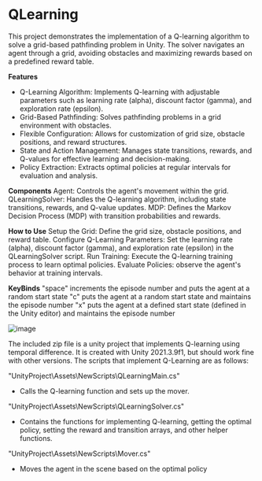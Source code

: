 # QLearning

This project demonstrates the implementation of a Q-learning algorithm to solve a grid-based pathfinding problem in Unity. The solver navigates an agent through a grid, avoiding obstacles and maximizing rewards based on a predefined reward table.

**Features**
- Q-Learning Algorithm: Implements Q-learning with adjustable parameters such as learning rate (alpha), discount factor (gamma), and exploration rate (epsilon).
- Grid-Based Pathfinding: Solves pathfinding problems in a grid environment with obstacles.
- Flexible Configuration: Allows for customization of grid size, obstacle positions, and reward structures.
- State and Action Management: Manages state transitions, rewards, and Q-values for effective learning and decision-making.
- Policy Extraction: Extracts optimal policies at regular intervals for evaluation and analysis.

**Components**
Agent: Controls the agent's movement within the grid.
QLearningSolver: Handles the Q-learning algorithm, including state transitions, rewards, and Q-value updates.
MDP: Defines the Markov Decision Process (MDP) with transition probabilities and rewards.

**How to Use**
Setup the Grid: Define the grid size, obstacle positions, and reward table.
Configure Q-Learning Parameters: Set the learning rate (alpha), discount factor (gamma), and exploration rate (epsilon) in the QLearningSolver script.
Run Training: Execute the Q-learning training process to learn optimal policies.
Evaluate Policies: observe the agent's behavior at training intervals.

**KeyBinds**
"space" increments the episode number and puts the agent at a random start state
"c" puts the agent at a random start state and maintains the episode number
"x" puts the agent at a defined start state (defined in the Unity editor) and maintains the episode number


![image](https://github.com/EmmyVoita/QLearning/assets/82542924/49f463d7-c436-458a-b88a-b42b860fda43)


The included zip file is a unity project that implements Q-learning using temporal difference. It is created with Unity 2021.3.9f1, but should work fine with other versions. The scripts that implement Q-Learning are as follows:

"UnityProject\Assets\NewScripts\QLearningMain.cs"

- Calls the Q-learning function and sets up the mover.

"UnityProject\Assets\NewScripts\QLearningSolver.cs"

- Contains the functions for implementing Q-learning, getting the optimal policy, setting the reward and transition arrays, and other helper functions.

"UnityProject\Assets\NewScripts\Mover.cs"

- Moves the agent in the scene based on the optimal policy


